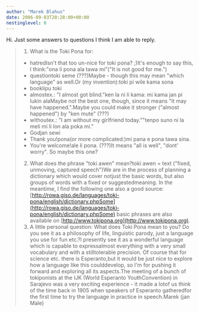 ```yaml
---
author: "Marek Blahus"
date: 2006-09-03T20:28:00+00:00
nestinglevel: 0
---
```

Hi. Just some answers to questions I think I am able to reply.
> 1. What is the Toki Pona for:
> - hatredIsn't that too un-nice for toki pona? ;)It's enough to say this, I think:"ona li pona ala tawa mi"("It is not good for me.")
> - questiontoki seme (???)Maybe - though this may mean "which language" as well.Or (my invention):toki pi wile kama sona
> - booklipu toki
> - almostex.: "I almost got blind."ken la ni li kama: mi kama jan pi lukin alaMaybe not the best one, though, since it means "It may have happened.".Maybe you could make it stronger ("almost happened") by "ken mute" (???)
> - withoutex.: "I am without my girlfriend today.""tenpo suno ni la meli mi li lon ala poka mi."
> - Godjan sewi
> - Thank you!pona(or more complicated:)mi pana e pona tawa sina.
> - You're welcome!ale li pona. (???)It means "all is well", "dont' worry". So maybe this one?
> 2. What does the phrase "toki awen" mean?toki awen = text ("fixed, unmoving, captured speech")We are in the process of planning a dictionary which would cover notjust the basic words, but also groups of words with a fixed or suggestedmeaning. In the meantime, I find the following one also a good source:[http://rowa.giso.de/languages/toki-pona/english/dictionary.phpSome](http://rowa.giso.de/languages/toki-pona/english/dictionary.phpSome) basic phrases are also available on [http://www.tokipona.org](http://www.tokipona.org).
> 3. A little personal question: What does Toki Pona mean to you? Do
> you
> see it as a philosophy of life, linguistic parody, just a language
> you
> use for fun etc.?I presently see it as a wonderful language which is capable to expressalmost everything with a very small vocabulary and with a stilltolerable precision. Of course that for science etc. there is Esperanto,but it would be just nice to explore how a language like this coulddevelop, so I'm for pushing it forward and exploring all its aspects.The meeting of a bunch of tokiponists at the IJK (World Esperanto YouthConvention) in Sarajevo was a very exciting experience - it made a lotof us think of the time back in 1905 when speakers of Esperanto gatheredfor the first time to try the language in practice in speech.Marek (jan Male)